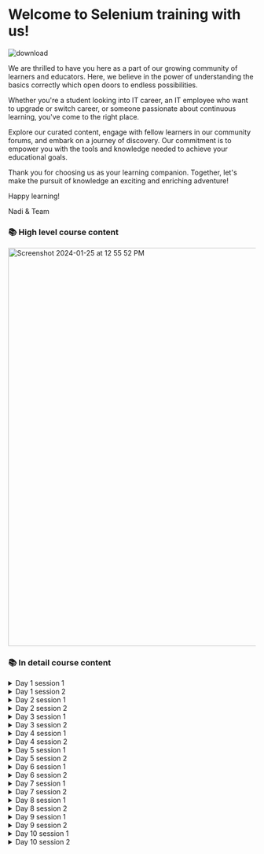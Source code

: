 
# Welcome to Selenium training with us!

![download](https://github.com/naditraining/naditraining.github.io/assets/157560787/752e5106-775c-459c-9c8d-29d9a085d37d)


We are thrilled to have you here as a part of our growing community of learners and educators. Here, we believe in the power of understanding the basics correctly which open doors to endless possibilities.

Whether you're a student looking into IT career, an IT employee who want to upgrade or switch career, or someone passionate about continuous learning, you've come to the right place. 

Explore our curated content, engage with fellow learners in our community forums, and embark on a journey of discovery. Our commitment is to empower you with the tools and knowledge needed to achieve your educational goals.

Thank you for choosing us as your learning companion. Together, let's make the pursuit of knowledge an exciting and enriching adventure!

Happy learning!

Nadi & Team

### 📚 High level course content

<img width="810" alt="Screenshot 2024-01-25 at 12 55 52 PM" src="https://github.com/naditraining/naditraining.github.io/assets/157560787/0b22fedc-abbb-4d78-9b30-0655bf14370a">

### 📚 In detail course content

<details>
  <summary>Day 1 session 1</summary>

      - Introduction to automation testing	
          - Why selenium	
          - Selenium quick walkthrough	
          - Why java before selenium	
            
      - Understanding of JVM, JRE & JDK	
            
      - Structure of a java program	
            
      - Data Types	
          - Primitive data types	
          - Reference data types  	
      
      - Keywords, Identifiers, Expressions	
            
      - Operators	
          - Arithmetic operators	
          - Logical operators	
          - Bitwise operators	
          - Assignment operators	
          - Relational operators	
          - 	
        
      - Variables	
          - Declaration, Definition, Types		
        
      - Syntax, Types	
      
      - Object	
        - Object Creation, Reference, Reference Variables	
        
      - Constructors	
      - Pass by value and Pass by reference	
      - Access Specifiers	
        
      - Debugging in Eclipse IDE	
</details>
<details>
  <summary>Day 1 session 2</summary>

    - Control Statement	
    	- If statement	
    	- else statement	
    	- if-else statement	
    	- nested if statement	
    			
    - Looping Statement	
    	- for statement	
    	- for each statement	
    	- while statement	
    	- do.. while statement	
    			
    - Switch case	
    		
    - Break and continue 	
    			
    - Best practice	
    			
    - Arrays	
    	- Declaring and defining arrays	
    	- Muti Dimensional arrays	
    	- Object Arrays	
    	
    - Best practice	
    	
    - Polymorphism	
    	- Method overriding /Dynamic binding	
    	- Method overloading	
    		
    - Best practice	 

</details>
<details>
  <summary>Day 2 session 1</summary>
   
    -Oops Concepts
    
    -Inheritance
        -Single inheritance
        -Multi level inheritance
        -Hierarchical inheritance
        -Why multiple inheritance not supports in Java
        -Best 
    
    -Abstraction
        -Abstraction using abstract classes
        -Abstraction using interfaces
    
    -Interface
        -Interfaces vs Classes 
        -Nested Interfaces
        -Interface as a type
        -Best 
    
    -Static 
        -Static Variable
        -Static Methods
        -Best 
</details>
<details>
  <summary>Day 2 session 2</summary>
    
    -Exception Handling
      -Throw and throws keywords
      -Categories of Exception, Exception hierarchy
      -Try catch and finally keywords
      -Customized exception
      -Best 
    
    -File Handling in java
      -Files, Streams, Types of streams
    
    -Regular Expressions
    
    -Best 
</details>
<details>
  <summary>Day 3 session 1</summary>
 
    -Collection Framework
      -Difference between array and collections
      -List, Set, Map Interface
      -Its Associated Methods
      -Its Implementing Classes 
      -ArrayList
      -HashSet
      -HashMap
      -
</details>
<details>
  <summary>Day 3 session 2</summary>
     
    -Html Element Basics
        -Tag
        -Attribute, Property
        -Text
    
    -Locators
        -Selenium Locators
        -Locators Strategy
        -
    
    -First WebDriver Script
    
        -Introduction to base WD Methods -get, FindElement, close
        -Introduction to base WE Methods -sendKeys, clear, click
        -Introduction to base wait types and window maximize
    
    - a testcase to write first script
    
        -Selenium Verifications
        -Browser Verifications - getTitle, getCurrentUrl
        -Element Verifications - getText, getAttribute, getCssColor
        - a testcase to implement verifications
    
    -Interact with elements
        -Edit, Button, Checkbox, Link, Radio button etc
        -Dropdown strategy
        -
        - a testcase to implement dropdowns
</details>
<details>
  <summary>Day 4 session 1</summary>
   
    -Collection Framework
      -Difference between array and collections
      -List, Set, Map Interface
      -Its Associated Methods
      -Its Implementing Classes 
      -ArrayList
      -HashSet
      -HashMap
      -
    
    -Xpath Selector
      -Child & parent 
      -Preceding & following sibling
      -text() & contains()
      -relative and obsolute path
      
    -Interact with multiple elements
    -FindElements
    -Java List Interface and its associated methods
    -Interact with different / last element of same locator
    
    -Take Snapshot
    -How to take snap
    -How does it differ on different browsers
    
    -
    - a testcase to interact with same locator elements
</details>
<details>
  <summary>Day 4 session 2</summary>
   
    -Introduction to Wrapper Methods
      -Develop Wrapper interface
      -Implement methods using Selenium API
      -Implement Exception Handling in the methods
      -Implement snapshot for every method
      -Implement logging to the methods
      -  
    
    - multiple wrappers required for the project
    
    -Alerts
      -Introduction to Alert
      -Methods in Alert Interface
      -When to use what methods?
      -Sweet Alerts and Alert Snapshot
      -Expected Exceptions 
      - a testcase to using alert
    
    -Frames
      -Introduction to Frames
      -How to Switch to a frame?
      -Handle Nested Frames
      -Approach to move out of the frame
      -Expected Exceptions 
      - a testcase to using frame(s)
    
    -Introduction to Window Handles
      -Approach to move from one window to another
    
    -Close vs Quit
    
    -Expected Exceptions
  
    - a testcase to move from one window to another
    
    -Implement Wrapper Methods for Alert, Frame and Windows
        -Wrappers to accept, dismiss and sendKeys of Alert
        -Wrappers to move by index, name/id or webelement for frame
        -Wrappers to switch to specific window (first / last)
   
    - a testcase using wait
</details>
<details>
  <summary>Day 5 session 1</summary>

    -Introduction to Actions
      -Introduction to Actions Class
      -Mouse Actions like Drag & Drop, Mouse Over, Right Click
      -KeyBoard Actions like SendKeys, KeysDown etc
      -Actions Chain - build, perform
      -Actions known limitations
      -File Upload & File Download Method
  
      - a testcase to use keyboard / mouse
</details>
<details>
  <summary>Day 5 session 2</summary>

    -Project
      -Project configuration with wrapper setup
      - testcases
</details>
<details>
  <summary>Day 6 session 1</summary>
  
    - Cucumber BDD basics
</details>
<details>
  <summary>Day 6 session 2</summary>
  
    - Cucumber advanced
</details>
<details>
  <summary>Day 7 session 1</summary>

    -Apache POI
      -Why Apache POI
      -Excel Read
      -Excel Write
      -Excel Append
      -Integrate Data Provider of TestNG With Excel Read
  
      - testcases using excel read and dp
</details>
<details>
  <summary>Day 7 session 2</summary>
  
    - PLACE HOLDER
</details>
<details>
  <summary>Day 8 session 1</summary>
   
    -Page Object Model Framework
      -Why Page Object Model & When it will be effective
      -POM Design Rules
      -POM Implementation of Rules
      -Implementation of testcases using POM framework
      -Implement Negative testcases

    - a single testcase using POM framework
</details>
<details>
  <summary>Day 8 session 2</summary>
   
    - PLACE HOLDER
</details>
<details>
  <summary>Day 9 session 1</summary>
    
    -Maven
      -Maven Features
      -Maven Build Process and Dependencies
      -Maven Automation Project Build
      -to create new maven project
  
    -Git Repository
      -Git Clone
      -Git branch
      -Git commit
      -Git merge
      - to move your code to repo and use it in different machine
</details>
<details>
  <summary>Day 9 session 2</summary>
    
    -Jenkins
      -Install Jenkins
      -Setup Maven Project in Jenkins
      -Schedule the build
      -Email Notification
      -Report send configuration to clients about test run status
    
      - to create new jenkins job
</details>
<details>
  <summary>Day 10 session 1</summary>
    
    - Project framework setup
</details>
<details>
  <summary>Day 10 session 2</summary>
      
    - Creating new test scripts 
</details>

